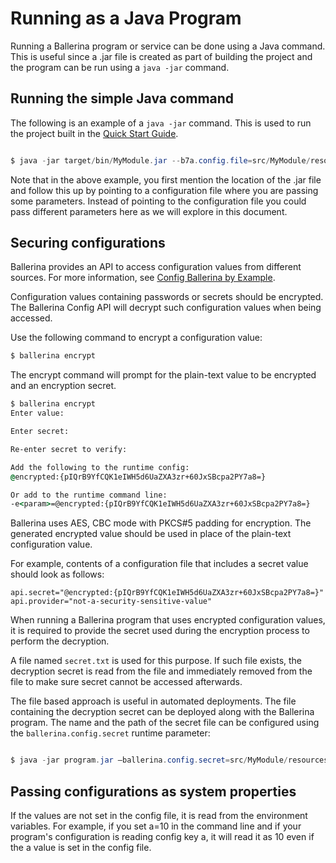 # Running as a Java Program

Running a Ballerina program or service can be done using a Java command. This is useful since a .jar file is created as part of building the project and the program can be run using a `java -jar` command.

## Running the simple Java command

The following is an example of a `java -jar` command. This is used to run the project built in the [Quick Start Guide](../../getting-started/quick-start-guide).

```java

$ java -jar target/bin/MyModule.jar --b7a.config.file=src/MyModule/resources/ballerina.conf

```

Note that in the above example, you first mention the location of the .jar file and follow this up by pointing to a configuration file where you are passing some parameters. Instead of pointing to the configuration file you could pass different parameters here as we will explore in this document.


## Securing configurations

Ballerina provides an API to access configuration values from different sources. For more information, see [Config Ballerina by Example](https://ballerina.io/learn/by-example/config-api.html).

Configuration values containing passwords or secrets should be encrypted. The Ballerina Config API will decrypt such configuration values when being accessed.

Use the following command to encrypt a configuration value:

```cmd
$ ballerina encrypt
```

The encrypt command will prompt for the plain-text value to be encrypted and an encryption secret.

```cmd
$ ballerina encrypt
Enter value:

Enter secret:

Re-enter secret to verify:

Add the following to the runtime config:
@encrypted:{pIQrB9YfCQK1eIWH5d6UaZXA3zr+60JxSBcpa2PY7a8=}

Or add to the runtime command line:
-e<param>=@encrypted:{pIQrB9YfCQK1eIWH5d6UaZXA3zr+60JxSBcpa2PY7a8=}
```

Ballerina uses AES, CBC mode with PKCS#5 padding for encryption. The generated encrypted value should be used in place of the plain-text configuration value.

For example, contents of a configuration file that includes a secret value should look as follows:

```
api.secret="@encrypted:{pIQrB9YfCQK1eIWH5d6UaZXA3zr+60JxSBcpa2PY7a8=}"
api.provider="not-a-security-sensitive-value"
```

When running a Ballerina program that uses encrypted configuration values, it is required to provide the secret used during the encryption process to perform the decryption.

A file named `secret.txt` is used for this purpose. If such file exists, the decryption secret is read from the file and immediately removed from the file to make sure secret cannot be accessed afterwards.

The file based approach is useful in automated deployments. The file containing the decryption secret can be deployed along with the Ballerina program. The name and the path of the secret file can be configured using the `ballerina.config.secret` runtime parameter:

```java

$ java -jar program.jar —ballerina.config.secret=src/MyModule/resources/secret.txt

```

## Passing configurations as system properties

If the values are not set in the config file, it is read from the environment variables. For example, if you set a=10 in the command line and if your program's configuration is reading config key a, it will read it as 10 even if the a value is set in the config file.
